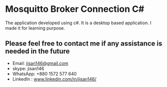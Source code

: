# Mosquitto Broker Connection C#
The application developed using c#. It is a desktop based application.
I made it for learning purpose.

## Please feel free to contact me if any assistance is needed in the future

- Email: jisan146@gmail.com
- skype: jisan146
- WhatsApp: +880 1572 577 640
- LinkedIn : www.linkedin.com/in/jisan146/
 
